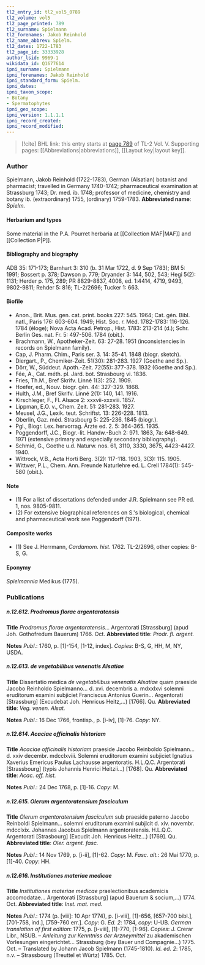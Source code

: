 ```yaml
---
tl2_entry_id: tl2_vol5_0789
tl2_volume: vol5
tl2_page_printed: 789
tl2_surname: Spielmann
tl2_forenames: Jakob Reinhold
tl2_name_abbrev: Spielm.
tl2_dates: 1722-1783
tl2_page_id: 33333928
author_lsid: 9969-1
wikidata_id: Q1677614
ipni_surname: Spielmann
ipni_forenames: Jakob Reinhold
ipni_standard_form: Spielm.
ipni_dates: 
ipni_taxon_scope: 
- Botany
- Spermatophytes
ipni_geo_scope: 
ipni_version: 1.1.1.1
ipni_record_created: 
ipni_record_modified:
---
```



> [!cite] BHL link: this entry starts at [page 789](https://www.biodiversitylibrary.org/page/33333928) of TL-2 Vol. V.
> Supporting pages: [[Abbreviations|abbreviations]], [[Layout key|layout key]].

### Author

Spielmann, Jakob Reinhold (1722-1783), German (Alsatian) botanist and pharmacist; travelled in Germany 1740-1742; pharmaceutical examination at Strassburg 1743; Dr. med. ib. 1748; professor of medicine, chemistry and botany ib. (extraordinary) 1755, (ordinary) 1759-1783. 
**Abbreviated name**: *Spielm.*

#### Herbarium and types

Some material in the P.A. Pourret herbaria at [[Collection MAF|MAF]] and [[Collection P|P]].

#### Bibliography and biography

ADB 35: 171-173; Barnhart 3: 310 (b. 31 Mar 1722, d. 9 Sep 1783); BM 5: 1991; Bossert p. 378; Dawson p. 779; Dryander 3: 144, 502, 543; Hegi 5(2): 1131; Herder p. 175, 289; PR 8829-8837, 4008, ed. 1:4414, 4719, 9493, 9802-9811; Rehder 5: 816; TL-2/2696; Tucker 1: 663.

#### Biofile

- Anon., Brit. Mus. gen. cat. print. books 227: 545. 1964; Cat. gén. Bibl. natl., Paris 176: 603-604. 1949; Hist. Soc. r. Méd. 1782-1783: 116-126. 1784 (éloge); Nova Acta Acad. Petrop., Hist. 1783: 213-214 (d.); Schr. Berlin Ges. nat. Fr. 5: 497-506. 1784 (obit.).
- Brachmann, W., Apotheker-Zeit. 63: 27-28. 1951 (inconsistencies in records on Spielmann family).
- Cap, J. Pharm. Chim., Paris ser. 3. 14: 35-41. 1848 (biogr. sketch).
- Diergart., P., Chemiker-Zeit. 51(30): 281-283. 1927 (Goethe and Sp.).
- Dörr, W., Süddeut. Apoth.-Zeit. 72(55): 377-378. 1932 (Goethe and Sp.).
- Fée, A., Cat. méth. pl. Jard. bot. Strasbourg vi. 1836.
- Fries, Th.M., Bref Skrifv. Linné 1(3): 252. 1909.
- Hoefer, ed., Nouv. biogr. gén. 44: 327-329. 1868.
- Hulth, J.M., Bref Skrifv. Linné 2(1): 140, 141. 1916.
- Kirschleger, F., Fl. Alsace 2: xxxvii-xxxviii. 1857.
- Lippman, E.O. v., Chem. Zeit. 51: 281-283. 1927.
- Meusel, J.G., Lexik. teut. Schriftst. 13: 226-228. 1813.
- Oberlin, Gaz. méd. Strasbourg 5: 225-236. 1845 (biogr.).
- Pgl., Biogr. Lex. hervorrag. Ärzte ed. 2. 5: 364-365. 1935.
- Poggendorff, J.C., Biogr.-lit. Handw.-Buch 2: 971. 1863, 7a: 648-649. 1971 (extensive primary and especially secondary bibliography).
- Schmid, G., Goethe u.d. Naturw. nos. 61, 3110, 3330, 3675, 4423-4427. 1940.
- Wittrock, V.B., Acta Horti Berg. 3(2): 117-118. 1903, 3(3): 115. 1905.
- Wittwer, P.L., Chem. Ann. Freunde Naturlehre ed. L. Crell 1784(1): 545-580 (obit.).

#### Note

- (1) For a list of dissertations defended under J.R. Spielmann see PR ed. 1, nos. 9805-9811.
- (2) For extensive biographical references on S.'s biological, chemical and pharmaceutical work see Poggendorff (1971).

#### Composite works

- (1) See J. Herrmann, *Cardamom. hist*. 1762. TL-2/2696, other copies: B-S, G.

#### Eponymy

*Spielmannia* Medikus (1775).

### Publications

##### n.12.612. Prodromus florae argentaratensis

**Title**
*Prodromus florae argentaratensis*... Argentorati \[Strassburg\] (apud Joh. Gothofredum Bauerum) 1766. Oct.
**Abbreviated title**: *Prodr. fl. argent.*

**Notes**
*Publ*.: 1760, p. \[1\]-154, \[1-12, index\]. *Copies*: B-S, G, HH, M, NY, USDA.

##### n.12.613. de vegetabilibus venenatis Alsatiae

**Title**
Dissertatio medica *de vegetabilibus venenatis Alsatiae* quam praeside Jacobo Reinholdo Spielmanno... d. xvi. decembris a. mdxxlxvi solemni eruditorum examini subjiciet Franciscus Antonius Guerin... Argentorati \[Strassburg\] (Excudebat Joh. Henricus Heitz,...) \[1766\]. Qu.
**Abbreviated title**: *Veg. venen. Alsat.*

**Notes**
*Publ*.: 16 Dec 1766, frontisp., p. \[i-iv\], \[1\]-76. *Copy*: NY.

##### n.12.614. Acaciae officinalis historiam

**Title**
*Acaciae officinalis historiam* praeside Jacobo Reinboldo Spielmann... d. xxiv decembr. mdcclxviii. Solemni eruditorum examini subjiciet Ignatius Xaverius Emericus Paulus Lachausse argentoratis. H.L.Q.C. Argentorati \[Strassbourg\] (typis Johannis Henrici Heitzii...) \[1768\]. Qu.
**Abbreviated title**: *Acac. off. hist.*

**Notes**
*Publ*.: 24 Dec 1768, p. \[1\]-16. *Copy*: M.

##### n.12.615. Olerum argentoratensium fasciculum

**Title**
*Olerum argentoratensium fasciculum* sub praeside paterno Jacobo Reinboldi Spielmann... solemni eruditorum examini subjicit d. xiv. novembr. mdcclxix. Johannes Jacobus Spielmann argentoratensis. H.L.Q.C. Argentorati \[Strasbourg\] (Excudit Joh. Henricus Heitz...) \[1769\]. Qu.
**Abbreviated title**: *Oler. argent. fasc.*

**Notes**
*Publ*.: 14 Nov 1769, p. \[i-ii\], \[1\]-62. *Copy*: M.
*Fasc. alt.*: 26 Mai 1770, p. \[1\]-40. *Copy*: HH.

##### n.12.616. Institutiones materiae medicae

**Title**
*Institutiones materiae medicae* praelectionibus academicis accomodatae... Argentorati \[Strassburg\] (apud Bauerum & socium,...) 1774. Oct.
**Abbreviated title**: *Inst. mat. med.*

**Notes**
*Publ*.: 1774 (p. \[viii\]: 10 Apr 1774), p. \[i-viii\], \[1\]-656, \[657-700 bibl.\], \[701-758, ind.\], \[759-760 err.\]. *Copy*: G.
*Ed. 2*: 1784, *copy*: U-UB.
*German translation of first edition*: 1775, p. \[i-viii\], \[1\]-770, \[1-96\]. *Copies*: J. Crerar Libr., NSUB. – *Anleitung zur Kenntniss der Arzneymittel* zu akademischen Vorlesungen eingerichtet... Strassburg (bey Bauer und Compagnie...) 1775. Oct. – Translated by Johann Jacob Spielmann (1745-1810).
*Id. ed. 2*: 1785, n.v. – Strassbourg (Treuttel et Würtz) 1785. Oct.

